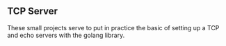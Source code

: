 ## TCP Server
These small projects serve to put in practice the basic of setting up a TCP and echo servers with the golang library.
